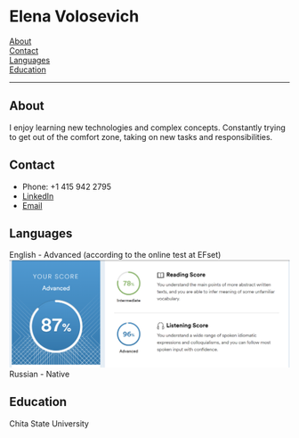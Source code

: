# Elena Volosevich
[About](#about)\
[Contact](#contact)\
[Languages](#languages)\
[Education](#education)
**********

## About
I enjoy learning new technologies and complex concepts. Constantly trying to get out of the comfort zone, taking on new tasks and responsibilities.

## Contact
- Phone: +1 415 942 2795
- [LinkedIn](https://linkedin.com/in/elenavolosevich)
- [Email](mailto:volosevich.e@gmail.com)

## Languages
English - Advanced (according to the online test at EFset)\
![EFset Score](/img/eng_level.png)
Russian - Native

## Education
Chita State University
